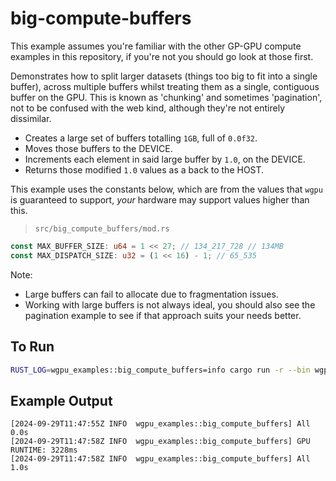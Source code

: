 # big-compute-buffers

This example assumes you're familiar with the other GP-GPU compute examples in this repository, if you're not you should go look at those first.

Demonstrates how to split larger datasets (things too big to fit into a single buffer), across multiple buffers whilst treating them as a single, contiguous buffer on the GPU. This is known as 'chunking' and sometimes 'pagination', not to be confused with the web kind, although they're not entirely dissimilar.

- Creates a large set of buffers totalling `1GB`, full of `0.0f32`.
- Moves those buffers to the DEVICE.
- Increments each element in said large buffer by `1.0`, on the DEVICE.
- Returns those modified `1.0` values as a back to the HOST.

This example uses the constants below, which are from the values that `wgpu` is guaranteed to support, _your_ hardware may support values higher than this.
>`src/big_compute_buffers/mod.rs`
```rust
const MAX_BUFFER_SIZE: u64 = 1 << 27; // 134_217_728 // 134MB
const MAX_DISPATCH_SIZE: u32 = (1 << 16) - 1; // 65_535
```

Note:
- Large buffers can fail to allocate due to fragmentation issues.
- Working with large buffers is not always ideal, you should also see the pagination example to see if that approach suits your needs better.

## To Run
```sh
RUST_LOG=wgpu_examples::big_compute_buffers=info cargo run -r --bin wgpu-examples -- big_compute_buffers
```

## Example Output
```
[2024-09-29T11:47:55Z INFO  wgpu_examples::big_compute_buffers] All 0.0s
[2024-09-29T11:47:58Z INFO  wgpu_examples::big_compute_buffers] GPU RUNTIME: 3228ms
[2024-09-29T11:47:58Z INFO  wgpu_examples::big_compute_buffers] All 1.0s
```
